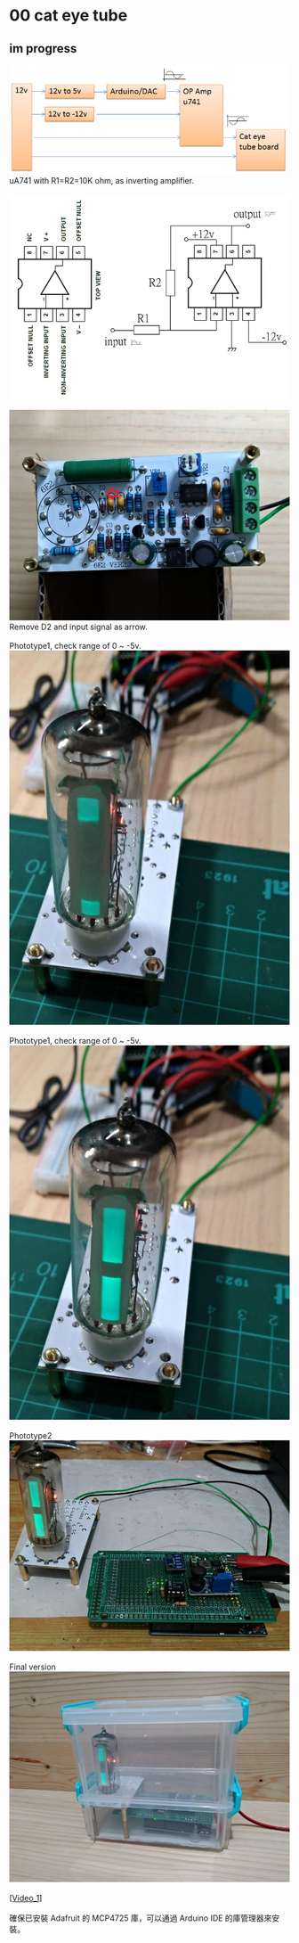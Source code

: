 # 00 cat eye tube
## im progress
  
![pic](pic/cateye.png)<br>
uA741 with R1=R2=10K ohm, as inverting amplifier.  
<br>
![pic](pic/ua741b.png)<br>
<br>
![pic](pic/cateye_brd.jpg)<br>
Remove D2 and input signal as arrow.  
<br>
Phototype1, check range of 0 ~ -5v.  
![pic](pic/phototype1a.jpg)<br>
<br>
Phototype1, check range of 0 ~ -5v.  
![pic](pic/phototype1b.jpg)<br>
<br>
Phototype2  
![pic](pic/phototype2.jpg)<br>
<br>
Final version
![pic](pic/s_mp2.jpg)<br>
<br>
[[Video_1]](https://youtu.be/gk1ZZpDRiPU)<br>
<br>
確保已安裝 Adafruit 的 MCP4725 庫，可以通過 Arduino IDE 的庫管理器來安裝。<br>
